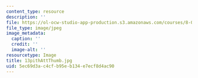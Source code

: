```yaml
---
content_type: resource
description: ''
file: https://ol-ocw-studio-app-production.s3.amazonaws.com/courses/8-02-physics-ii-electricity-and-magnetism-spring-2007/5ec69d3ac4cfb95eb134e7ecf8d4ac90_13pithAttThumb.jpg
file_type: image/jpeg
image_metadata:
  caption: ''
  credit: ''
  image-alt: ''
resourcetype: Image
title: 13pithAttThumb.jpg
uid: 5ec69d3a-c4cf-b95e-b134-e7ecf8d4ac90
---
```

